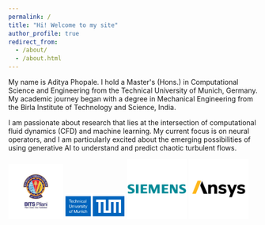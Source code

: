 ```yaml
---
permalink: /
title: "Hi! Welcome to my site"
author_profile: true
redirect_from:
  - /about/
  - /about.html
---
```


My name is Aditya Phopale. I hold a Master's (Hons.) in Computational Science and Engineering from the Technical University of Munich, Germany. My academic journey began with a degree in Mechanical Engineering from the Birla Institute of Technology and Science, India.

I am passionate about research that lies at the intersection of computational fluid dynamics (CFD) and machine learning. My current focus is on neural operators, and I am particularly excited about the emerging possibilities of using generative AI to understand and predict chaotic turbulent flows.

<img src="/images/492214282_1000275465527233_6063022806271349702_n.jpg" width="22%">
<img src="/images/TUM-logo-1-e1646633307305-954x406.png" width="24%">
<img src="/images/siemens-logo.png" width="24%">
<img src="/images/ansys-logo_brandlogos.net_snebi.png" width="24%">
